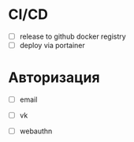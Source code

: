 # CI/CD
- [ ] release to github docker registry
- [ ]  deploy via portainer

# Авторизация
- [ ] email
- [ ] vk
- [ ] webauthn

